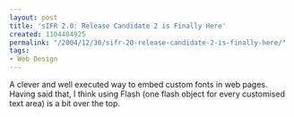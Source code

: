 ```yaml
---
layout: post
title: 'sIFR 2.0: Release Candidate 2 is Finally Here'
created: 1104404925
permalink: "/2004/12/30/sifr-20-release-candidate-2-is-finally-here/"
tags:
- Web Design
---
```

A clever and well executed way to embed custom fonts in web pages.  Having said that, I think using Flash (one flash object for every customised text area) is a bit over the top.
